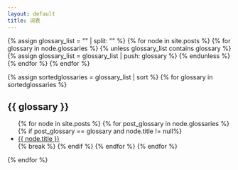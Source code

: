 ```yaml
---
layout: default
title: 词表
---
```

<!-- Look for the name list of all glossaries -->
{% assign glossary_list = "" | split: "" %}
{% for node in site.posts %}
    {% for glossary in node.glossaries %}
        {% unless glossary_list contains glossary %}
            {% assign glossary_list = glossary_list | push: glossary %}
        {% endunless %}
    {% endfor %}
{% endfor %}

<!-- Begin display-->
<div class="well article">
{% assign sortedglossaries = glossary_list | sort %}
{% for glossary in sortedglossaries %}
    <a id="{{ glossary }}" style="position: relative; top: -50px"></a>
    <h2>{{ glossary }}</h2>
    <ul>
        {% for node in site.posts %}
            {% for post_glossary in node.glossaries %}
                {% if post_glossary == glossary and node.title != null%}
                    <li>
                        <div style="margin: 0; padding: 0">
                            <a href="{{ site.baseurl}}{{ node.url }}"> {{ node.title }}</a>
                        </div>
                    </li>
                    {% break %}
                {% endif %}
            {% endfor %}
        {% endfor %}
    </ul>
{% endfor %}    
</div>
